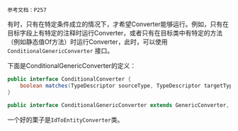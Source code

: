 	参考文档：P257

有时，只有在特定条件成立的情况下，才希望Converter能够运行。例如，只有在目标字段上有特定的注释时运行Converter，或者只有在目标类中有特定的方法（例如静态值Of方法）时运行Converter，此时，可以使用`ConditionalGenericConverter` 接口。

下面是ConditionalGenericConverter的定义：
```java
public interface ConditionalConverter {
	boolean matches(TypeDescriptor sourceType, TypeDescriptor targetType);
}
```

```java
public interface ConditionalGenericConverter extends GenericConverter, ConditionalConverter { }
```

一个好的栗子是`IdToEntityConverter`类。